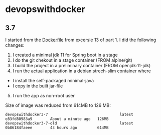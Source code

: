 # devopswithdocker
## 3.7
I started from the [Dockerfile](1_13/Dockerfile.bigAndInsecure) from excersie 13 of part 1.
I did the following changes:
1. I created a minimal jdk 11 for Spring boot in a stage
2. I do the git chekout in a stage container (FROM alpine/git)
3. I build the project in a preliminary container (FROM openjdk:11-jdk)
4. I run the actual application in a debian:strech-slim container where 
 - I install the self-packaged minimal-java
 - I copy in the built jar-file
5. I run the app as non-root user

Size of image was reduced from 614MB to 126 MB:
```
devopswithdocker3-7                                latest                 e83fd80983a9        About a minute ago   126MB
devopswithdocker3-7-old                            latest                 0b86184faeee        43 hours ago         614MB
```
